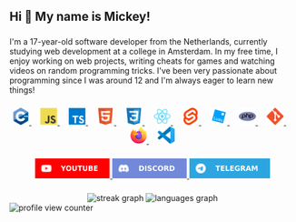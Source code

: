 <h2>Hi 👋 My name is Mickey!</h2>

###

<p>I'm a 17-year-old software developer from the Netherlands, currently studying web development at a college in Amsterdam. In my free time, I enjoy working on web projects, writing cheats for games and watching videos on random programming tricks. I've been very passionate about programming since I was around 12 and I'm always eager to learn new things!</p>

###

<div align="center">
    <a href="https://www.w3schools.com/cpp/">
        <img src="imgs/cplusplus.svg" height="30" alt="cplusplus">
    </a>
    <img width="12">
    <a href="https://developer.mozilla.org/en-US/docs/Web/JavaScript">
        <img src="imgs/javascript.svg" height="30" alt="javascript">
    </a>
    <img width="12">
    <a href="https://www.typescriptlang.org/">
        <img src="imgs/typescript.svg" height="30" alt="typescript">
    </a>
    <img width="12">
    <a href="https://developer.mozilla.org/en-US/docs/Web/HTML">
        <img src="imgs/html5.svg" height="30" alt="html5">
    </a>
    <img width="12">
    <a href="https://developer.mozilla.org/en-US/docs/Web/CSS">
        <img src="imgs/css3.svg" height="30" alt="css3">
    </a>
    <img width="12">
    <a href="https://react.dev">
        <img src="imgs/react.svg" height="30" alt="react">
    </a>
    <img width="12">
    <a href="https://svelte.dev/">
        <img src="imgs/svelte.svg" height="30" alt="svelte">
    </a>
    <img width="12">
    <a href="https://luau.org/">
        <img src="imgs/luau.svg" height="30" alt="luau">
    </a>
    <img width="12">
    <a href="https://www.php.net/">
        <img src="imgs/php.svg" height="30" alt="php">
    </a>
    <img width="12">
    <a href="https://git-scm.com/">
        <img src="imgs/git.svg" height="30" alt="git">
    </a>
    <img width="12">
    <a href="https://www.mozilla.org/en-US/firefox/">
        <img src="imgs/firefox.svg" height="30" alt="firefox">
    </a>
    <img width="12">
    <a href="https://code.visualstudio.com/">
        <img src="imgs/vscode.svg" height="30" alt="vscode">
    </a>
</div>

###

<div align="center">
    <a href="https://www.youtube.com/@SpoorloosDev">
        <img src="imgs/youtube.svg" height="35" alt="youtube">
    </a>
    <a href="https://discord.com/users/953720095811719208">
        <img src="imgs/discord.svg" height="35" alt="discord">
    </a>
    <a href="https://t.me/notspoorloos">
        <img src="imgs/telegram.svg" height="35" alt="telegram">
    </a>
</div>

###

<div align="center">
    <img src="https://streak-stats.demolab.com?user=Spoorloos&locale=en&mode=daily&theme=dracula&hide_border=true&border_radius=5" height="150" alt="streak graph">
    <img src="https://github-readme-stats.vercel.app/api/top-langs?username=Spoorloos&locale=en&hide_title=false&layout=compact&card_width=320&langs_count=5&theme=dracula&hide_border=true" height="150" alt="languages graph">
</div>

<img src="https://komarev.com/ghpvc/?username=Spoorloos" alt="profile view counter">
